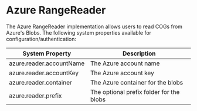 # Azure RangeReader

The Azure RangeReader implementation allows users to read COGs from Azure's Blobs.
The following system properties available for configuration/authentication:
 
 | System Property | Description |
 | --------------- | ----------- |
 | azure.reader.accountName | The Azure account name |
 | azure.reader.accountKey | The Azure account key |
 | azure.reader.container | The Azure container for the blobs | 
 | azure.reader.prefix | The optional prefix folder for the blobs |
 